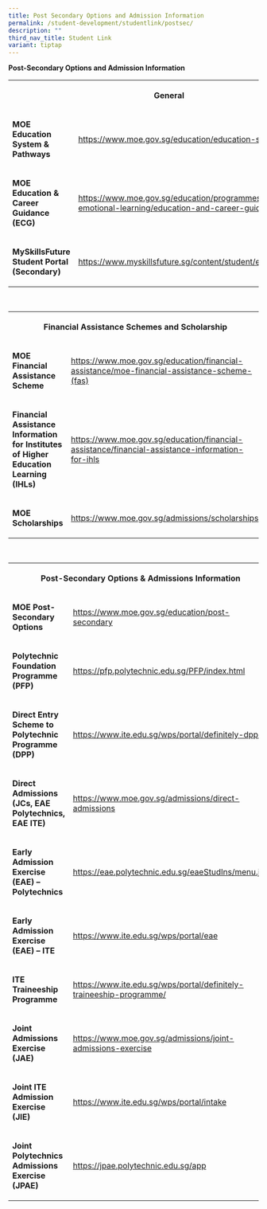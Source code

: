 ```yaml
---
title: Post Secondary Options and Admission Information
permalink: /student-development/studentlink/postsec/
description: ""
third_nav_title: Student Link
variant: tiptap
---
```

<p><strong>Post-Secondary Options and Admission Information</strong>
</p>
<table>
<tbody>
<tr>
<th rowspan="1" colspan="2">
<p><strong>General</strong>
</p>
</th>
</tr>
<tr>
<td rowspan="1" colspan="1">
<p><strong>MOE Education System &amp; Pathways</strong>
</p>
</td>
<td rowspan="1" colspan="1">
<p><a href="https://www.moe.gov.sg/education/education-system" rel="noopener noreferrer nofollow" target="_blank">https://www.moe.gov.sg/education/education-system</a>
</p>
</td>
</tr>
<tr>
<td rowspan="1" colspan="1">
<p><strong>MOE Education &amp; Career Guidance (ECG)</strong>
</p>
</td>
<td rowspan="1" colspan="1">
<p><a href="https://www.moe.gov.sg/education/programmes/social-and-emotional-learning/education-and-career-guidance" rel="noopener noreferrer nofollow" target="_blank">https://www.moe.gov.sg/education/programmes/social-and-emotional-learning/education-and-career-guidance</a>
</p>
</td>
</tr>
<tr>
<td rowspan="1" colspan="1">
<p><strong>MySkillsFuture Student Portal (Secondary)</strong>
</p>
</td>
<td rowspan="1" colspan="1">
<p><a href="https://www.myskillsfuture.gov.sg/content/student/en/secondary.html" rel="noopener noreferrer nofollow" target="_blank">https://www.myskillsfuture.sg/content/student/en/secondary.html</a>
</p>
</td>
</tr>
</tbody>
</table>
<p>
<br>
</p>
<table>
<tbody>
<tr>
<th rowspan="1" colspan="2">
<p><strong>Financial Assistance Schemes and Scholarship</strong>
</p>
</th>
</tr>
<tr>
<td rowspan="1" colspan="1">
<p><strong>MOE Financial Assistance Scheme</strong>
</p>
</td>
<td rowspan="1" colspan="1">
<p><a href="https://www.moe.gov.sg/education/financial-assistance/moe-financial-assistance-scheme-(fas)" rel="noopener noreferrer nofollow" target="_blank">https://www.moe.gov.sg/education/financial-assistance/moe-financial-assistance-scheme-(fas)</a>
</p>
</td>
</tr>
<tr>
<td rowspan="1" colspan="1">
<p><strong>Financial Assistance Information for Institutes of Higher Education Learning (IHLs)</strong>
</p>
</td>
<td rowspan="1" colspan="1">
<p><a href="https://www.moe.gov.sg/education/financial-assistance/financial-assistance-information-for-ihls" rel="noopener noreferrer nofollow" target="_blank">https://www.moe.gov.sg/education/financial-assistance/financial-assistance-information-for-ihls</a>
</p>
</td>
</tr>
<tr>
<td rowspan="1" colspan="1">
<p><strong>MOE Scholarships</strong>
</p>
</td>
<td rowspan="1" colspan="1">
<p><a href="https://www.moe.gov.sg/admissions/scholarships" rel="noopener noreferrer nofollow" target="_blank">https://www.moe.gov.sg/admissions/scholarships</a>
</p>
</td>
</tr>
</tbody>
</table>
<p>
<br>
</p>
<table>
<tbody>
<tr>
<th rowspan="1" colspan="2">
<p><strong>Post-Secondary Options &amp; Admissions Information</strong>
</p>
</th>
</tr>
<tr>
<td rowspan="1" colspan="1">
<p><strong>MOE Post-Secondary Options</strong>
</p>
</td>
<td rowspan="1" colspan="1">
<p><a href="https://www.moe.gov.sg/education/post-secondary" rel="noopener noreferrer nofollow" target="_blank">https://www.moe.gov.sg/education/post-secondary</a>
</p>
</td>
</tr>
<tr>
<td rowspan="1" colspan="1">
<p><strong>Polytechnic Foundation Programme (PFP)</strong>
</p>
</td>
<td rowspan="1" colspan="1">
<p><a href="https://pfp.polytechnic.edu.sg/PFP/index.html" rel="noopener noreferrer nofollow" target="_blank">https://pfp.polytechnic.edu.sg/PFP/index.html</a>
</p>
</td>
</tr>
<tr>
<td rowspan="1" colspan="1">
<p><strong>Direct Entry Scheme to Polytechnic Programme (DPP)</strong>
</p>
</td>
<td rowspan="1" colspan="1">
<p><a href="https://www.ite.edu.sg/wps/portal/definitely-dpp/" rel="noopener noreferrer nofollow" target="_blank">https://www.ite.edu.sg/wps/portal/definitely-dpp/</a>
</p>
</td>
</tr>
<tr>
<td rowspan="1" colspan="1">
<p><strong>Direct Admissions (JCs, EAE Polytechnics, EAE ITE)</strong>
</p>
</td>
<td rowspan="1" colspan="1">
<p><a href="https://www.moe.gov.sg/admissions/direct-admissions" rel="noopener noreferrer nofollow" target="_blank">https://www.moe.gov.sg/admissions/direct-admissions</a>
</p>
</td>
</tr>
<tr>
<td rowspan="1" colspan="1">
<p><strong>Early Admission Exercise (EAE) – Polytechnics</strong>
</p>
</td>
<td rowspan="1" colspan="1">
<p><a href="https://eae.polytechnic.edu.sg/eaeStudIns/menu.jsp" rel="noopener noreferrer nofollow" target="_blank">https://eae.polytechnic.edu.sg/eaeStudIns/menu.jsp</a>
</p>
</td>
</tr>
<tr>
<td rowspan="1" colspan="1">
<p><strong>Early Admission Exercise (EAE) – ITE</strong>
</p>
</td>
<td rowspan="1" colspan="1">
<p><a href="https://www.ite.edu.sg/wps/portal/eae" rel="noopener noreferrer nofollow" target="_blank">https://www.ite.edu.sg/wps/portal/eae</a>
</p>
</td>
</tr>
<tr>
<td rowspan="1" colspan="1">
<p><strong>ITE Traineeship Programme</strong>
</p>
</td>
<td rowspan="1" colspan="1">
<p><a href="https://www.ite.edu.sg/wps/portal/definitely-traineeship-programme/" rel="noopener noreferrer nofollow" target="_blank">https://www.ite.edu.sg/wps/portal/definitely-traineeship-programme/</a>
</p>
</td>
</tr>
<tr>
<td rowspan="1" colspan="1">
<p><strong>Joint Admissions Exercise (JAE)</strong>
</p>
</td>
<td rowspan="1" colspan="1">
<p><a href="https://www.moe.gov.sg/admissions/joint-admissions-exercise" rel="noopener noreferrer nofollow" target="_blank">https://www.moe.gov.sg/admissions/joint-admissions-exercise</a>
</p>
</td>
</tr>
<tr>
<td rowspan="1" colspan="1">
<p><strong>Joint ITE Admission Exercise (JIE)</strong>
</p>
</td>
<td rowspan="1" colspan="1">
<p><a href="https://www.ite.edu.sg/wps/portal/intake" rel="noopener noreferrer nofollow" target="_blank">https://www.ite.edu.sg/wps/portal/intake</a>
</p>
</td>
</tr>
<tr>
<td rowspan="1" colspan="1">
<p><strong>Joint Polytechnics Admissions Exercise (JPAE)</strong>
</p>
</td>
<td rowspan="1" colspan="1">
<p><a href="https://jpae.polytechnic.edu.sg/app" rel="noopener noreferrer nofollow" target="_blank">https://jpae.polytechnic.edu.sg/app</a>
</p>
</td>
</tr>
</tbody>
</table>
<p></p>